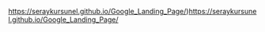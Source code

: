 https://seraykursunel.github.io/Google_Landing_Page/)https://seraykursunel.github.io/Google_Landing_Page/
